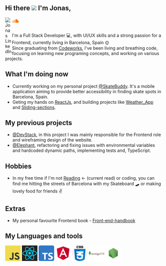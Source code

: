 ## Hi there <img src="https://media.giphy.com/media/hvRJCLFzcasrR4ia7z/giphy.gif" width="25px"> I'm Jonas,
<a href="https://www.linkedin.com/in/jonas-petrauskas-78038894/">
  <img align="left" alt="Jonas LinkedIn" width="22px" src="https://raw.githubusercontent.com/peterthehan/peterthehan/master/assets/linkedin.svg" />
</a>
<a href="https://soundcloud.com/jonas-petrauskas">
  <img align="left" alt="Jonas Spotify" width="22px" src="assets/soundcloud-svgrepo-com.svg"/>
</a>

<br />
<br />

I'm a Full Stack Developer :computer:, with UI/UX skills and a strong passion for a Frontend, currently living in Barcelona, Spain 🌞 <br>
Since graduating from [Codeworks](https://codeworks.me/), I've been living and breathing code, focusing on learning new programing concepts, and working on various projects. <br>

## What I'm doing now
- Currently working on my personal project [@SkateBuddy](https://github.com/Jonas-Petrauskas/Skate-Buddy). It's a mobile application aiming to provide better accessibility in finding skate spots in Barcelona, Spain.
- Geting my hands on [ReactJs](https://reactjs.org/), and building projects like [Weather_App](https://github.com/Jonas-Petrauskas/Weather_app) and [Sliding-sections](https://github.com/Jonas-Petrauskas/CCT-sliding-sections).

## My previous projects
- [@DevStack](https://github.com/DevStack-LTD), in this project I was mainly responsible for the Frontend role and wireframing design of the website.
- [@Elephant](https://github.com/stevo95/Elephant), refactoring and fixing issues with environmental variables and hardcoded dynamic paths, implementing tests and, TypeScript.

## Hobbies
- In my free time if I'm not [Reading](https://fourminutebooks.com/the-power-of-habit-summary/)  <- (current read) or coding, you can find me hitting the streets of Barcelona with my Skateboard :skateboard: or making lovely food for friends :v:
## Extras
- My personal favourite Frontend book - [Front-end-handbook](https://frontendmasters.com/guides/front-end-handbook/2019/)


## My Languages and tools

<code><img alt="JavaScript" src="assets/javascript.png" ></code>
<code><img alt="React" src="assets/react.png" ></code>
<code><img alt="TypeScript" src="assets/typescript.png" ></code>
<code><img alt="Angular" src="assets/angular.png" ></code>
<code><img alt="CSS" src="assets/css.png" ></code>
<code><img alt="MongoDB" src="assets/mongodb.png" ></code>
<code><img alt="NodeJs" src="assets/nodejs.png" ></code>





